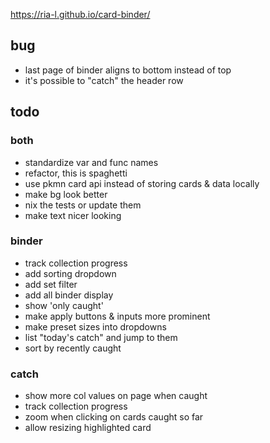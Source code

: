 https://ria-l.github.io/card-binder/

## bug

- last page of binder aligns to bottom instead of top
- it's possible to "catch" the header row

## todo

### both

- standardize var and func names
- refactor, this is spaghetti
- use pkmn card api instead of storing cards & data locally
- make bg look better
- nix the tests or update them
- make text nicer looking

### binder

- track collection progress
- add sorting dropdown
- add set filter
- add all binder display
- show 'only caught'
- make apply buttons & inputs more prominent
- make preset sizes into dropdowns
- list "today's catch" and jump to them
- sort by recently caught

### catch

- show more col values on page when caught
- track collection progress
- zoom when clicking on cards caught so far
- allow resizing highlighted card
